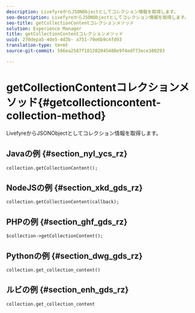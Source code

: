 ```yaml
---
description: LivefyreからJSONObjectとしてコレクション情報を取得します。
seo-description: LivefyreからJSONObjectとしてコレクション情報を取得します。
seo-title: getCollectionContentコレクションメソッド
solution: Experience Manager
title: getCollectionContentコレクションメソッド
uuid: 270depa5-4de5-4d3b- a751-79e6b9c4fd93
translation-type: tm+mt
source-git-commit: 566ea2587f101202045488e9f4edf73ece100293

---
```



# getCollectionContentコレクションメソッド{#getcollectioncontent-collection-method}

LivefyreからJSONObjectとしてコレクション情報を取得します。

## Javaの例 {#section_nyl_ycs_rz}

```
collection.getCollectionContent(); 
```

## NodeJSの例 {#section_xkd_gds_rz}

```
collection.getCollectionContent(callback); 
```

## PHPの例 {#section_ghf_gds_rz}

```
$collection->getCollectionContent(); 
```

## Pythonの例 {#section_dwg_gds_rz}

```
collection.get_collection_content() 
```

## ルビの例 {#section_enh_gds_rz}

```
collection.get_collection_content 
```

